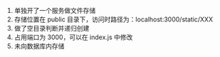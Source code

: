 1. 单独开了一个服务做文件存储
2. 存储位置在 public 目录下，访问时路径为：localhost:3000/static/XXX
3. 做了空目录判断并递归创建
4. 占用端口为 3000，可以在 index.js 中修改
5. 未向数据库内存储

